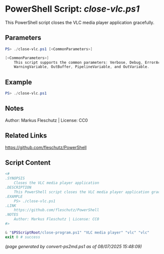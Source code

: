 PowerShell Script: *close-vlc.ps1*
===================================

This PowerShell script closes the VLC media player application gracefully.

Parameters
----------
```powershell
PS> ./close-vlc.ps1 [<CommonParameters>]

[<CommonParameters>]
    This script supports the common parameters: Verbose, Debug, ErrorAction, ErrorVariable, WarningAction, 
    WarningVariable, OutBuffer, PipelineVariable, and OutVariable.
```

Example
-------
```powershell
PS> ./close-vlc.ps1

```

Notes
-----
Author: Markus Fleschutz | License: CC0

Related Links
-------------
https://github.com/fleschutz/PowerShell

Script Content
--------------
```powershell
<#
.SYNOPSIS
	Closes the VLC media player application
.DESCRIPTION
	This PowerShell script closes the VLC media player application gracefully.
.EXAMPLE
	PS> ./close-vlc.ps1
.LINK
	https://github.com/fleschutz/PowerShell
.NOTES
	Author: Markus Fleschutz | License: CC0
#>

& "$PSScriptRoot/close-program.ps1" "VLC media player" "vlc" "vlc"
exit 0 # success
```

*(page generated by convert-ps2md.ps1 as of 08/07/2025 15:48:09)*
